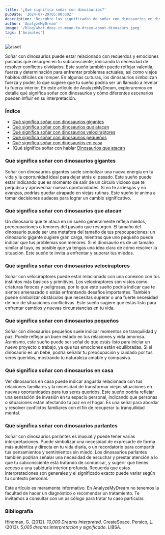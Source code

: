 ```yaml
---
title: '¿Qué significa soñar con dinosaurios?'
pubDate: '2024-07-29T05:00:00Z'
description: 'Descubre los significados de soñar con dinosaurios en diversos contextos, desde dinosaurios gigantes hasta dinosaurios parlantes. Conoce lo que tu subconsciente podría estar comunicándote.'
author: 'AnalyzeMyDream'
image: '/blog/what-does-it-mean-to-dream-about-dinosaurs.jpeg'
tags: ['Animales']
---
```


![asset](/blog/what-does-it-mean-to-dream-about-dinosaurs.jpeg)

Soñar con dinosaurios puede estar relacionado con recuerdos y emociones pasadas que resurgen en tu subconsciente, indicando la necesidad de resolver conflictos olvidados. Este sueño también puede reflejar valentía, fuerza y ​​determinación para enfrentar problemas actuales, así como viejos hábitos difíciles de romper. En algunas culturas, los dinosaurios simbolizan fuerza y ​​poder, lo que sugiere que tu sueño podría ser un llamado a revelar tu fuerza interior. En este artículo de AnalyzeMyDream, exploraremos en detalle qué significa soñar con dinosaurios y cómo diferentes escenarios pueden influir en su interpretación.

### Índice

- [Qué significa soñar con dinosaurios gigantes](#que-significa-sonar-con-dinosaurios-gigantes)
- [Qué significa soñar con dinosaurios que atacan](#que-significa-sonar-con-dinosaurios-que-atacan)
- [Qué significa soñar con dinosaurios velociraptores](#que-significa-sonar-con-dinosaurios-velociraptores)
- [Qué significa soñar con dinosaurios pequeños](#que-significa-sonar-con-dinosaurios-pequenos)
- [Qué significa soñar con dinosaurios en casa](#que-significa-sonar-con-dinosaurios-en-casa)
- [Qué significa soñar con hablar [Dinosaurios que atacan](#que-significa-soñar-con-dinosaurios-que-hablan)

### Qué significa soñar con dinosaurios gigantes

Soñar con dinosaurios gigantes suele simbolizar una nueva energía en tu vida y la oportunidad ideal para dejar atrás el pasado. Este sueño puede estar indicando que es momento de salir de un círculo vicioso que te perjudica y aprovechar nuevas oportunidades. Si no te arriesgas y no avanzas, podrías quedar atrapado en viejas rutinas. Este sueño te anima a tomar decisiones audaces para lograr un cambio significativo. 

### Qué significa soñar con dinosaurios que atacan

Un dinosaurio que te ataca en un sueño generalmente refleja miedos, preocupaciones o temores del pasado que resurgen. El tamaño del dinosaurio puede ser una metáfora del tamaño de tus preocupaciones: un dinosaurio gigante sugiere gran carga, mientras que uno pequeño puede indicar que tus problemas son menores. Si el dinosaurio es de un tamaño similar al tuyo, es posible que ya tengas una idea clara de cómo resolver la situación. Este sueño te invita a enfrentar y superar tus miedos. 

### Qué significa soñar con dinosaurios velociraptores

Soñar con velociraptores puede estar relacionado con una conexión con tus instintos más básicos y primitivos. Los velociraptores son vistos como criaturas feroces y peligrosas, por lo que este sueño podría indicar que te sientes amenazado o estás enfrentando desafíos importantes. También puede simbolizar obstáculos que necesitas superar o una fuerte necesidad de huir de situaciones conflictivas. Este sueño sugiere que estás listo para enfrentar cambios y nuevas circunstancias en tu vida.

### Qué significa soñar con dinosaurios pequeños

Soñar con dinosaurios pequeños suele indicar momentos de tranquilidad y paz. Puede reflejar un buen estado en tus relaciones y vida amorosa. Asimismo, este sueño puede ser señal de que estás listo para iniciar un nuevo proyecto o trabajo, ya que tus emociones están equilibradas. Si el dinosaurio es un bebé, podría señalar tu preocupación y cuidado por tus seres queridos, mostrando tu naturaleza amable y compasiva.

### Qué significa soñar con dinosaurios en casa

Ver dinosaurios en casa puede indicar angustia relacionada con tus relaciones familiares y la necesidad de transformar viejas situaciones en nuevas oportunidades para tus seres queridos. Este sueño podría reflejar una sensación de invasión en tu espacio personal, indicando que personas o situaciones están afectando tu paz en el hogar. Es una señal para abordar y resolver conflictos familiares con el fin de recuperar tu tranquilidad mental. 

### Qué significa soñar con dinosaurios parlantes

Soñar con dinosaurios parlantes es inusual y puede tener varias interpretaciones. Puede simbolizar una necesidad de expresarte de forma más auténtica y directa en tu vida diaria, o un recordatorio para compartir tus pensamientos y sentimientos sin miedo. Los dinosaurios parlantes también podrían señalar una necesidad de escuchar y prestar atención a lo que tu subconsciente está tratando de comunicar, y sugerir que tienes acceso a una sabiduría interior profunda. Recuerda que estas interpretaciones son generales y el significado exacto puede variar según tu contexto personal. 

Este artículo es meramente informativo. En AnalyzeMyDream no tenemos la facultad de hacer un diagnóstico o recomendar un tratamiento. Te invitamos a consultar con un psicólogo para tratar tu caso particular.

### Bibliografía

Hindman, G. (2012). *10,000 Dreams Interpreted*. CreateSpace. 
Persico, L. (2013). *5,005 dreams:interpretación y significado*. LIBSA.